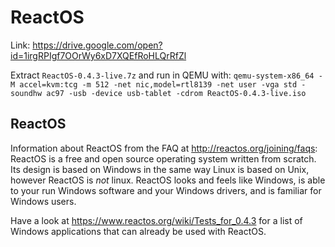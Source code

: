 # ReactOS

Link: https://drive.google.com/open?id=1irgRPIgf7OOrWy6xD7XQEfRoHLQrRfZl

Extract `ReactOS-0.4.3-live.7z` and run in QEMU with: `qemu-system-x86_64 -M accel=kvm:tcg -m 512 -net nic,model=rtl8139 -net user -vga std -soundhw ac97 -usb -device usb-tablet -cdrom ReactOS-0.4.3-live.iso`

ReactOS
-------

Information about ReactOS from the FAQ at http://reactos.org/joining/faqs:
ReactOS is a free and open source operating system written from scratch.
Its design is based on Windows in the same way Linux is based on Unix, however
ReactOS is _not_ linux. ReactOS looks and feels like Windows, is able to your
run Windows software and your Windows drivers, and is familiar for Windows
users.

Have a look at https://www.reactos.org/wiki/Tests_for_0.4.3 for a list of
Windows applications that can already be used with ReactOS.

